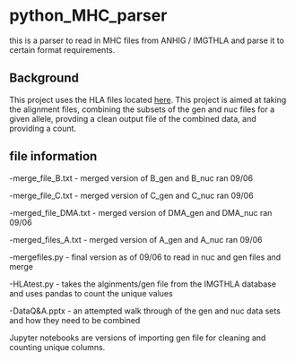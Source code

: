 # python_MHC_parser
this is a parser to read in MHC files from ANHIG / IMGTHLA and parse it to certain format requirements. 

## Background 
This project uses the HLA files located [here](https://github.com/ANHIG/IMGTHLA). This project is aimed at taking the alignment files, combining the subsets of the gen and nuc files for a given allele, provding a clean output file of the combined data, and providing a count.   



## file information 
-merge_file_B.txt - merged version of B_gen and B_nuc ran 09/06

-merge_file_C.txt - merged version of C_gen and C_nuc ran 09/06

-merged_file_DMA.txt - merged version of DMA_gen and DMA_nuc ran 09/06

-merged_files_A.txt - merged version of A_gen and A_nuc ran 09/06

-mergefiles.py - final version as of 09/06 to read in nuc and gen files and merge

-HLAtest.py - takes the alginments/gen file from the IMGTHLA database and uses pandas to count the unique values 

-DataQ&A.pptx - an attempted walk through of the gen and nuc data sets and how they need to be combined 

Jupyter notebooks are versions of importing gen file for cleaning and counting unique columns. 
